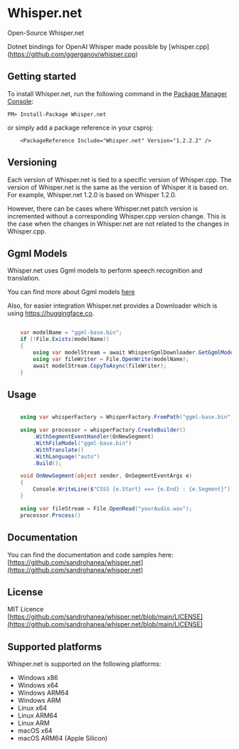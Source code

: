 # Whisper.net
Open-Source Whisper.net

Dotnet bindings for OpenAI Whisper made possible by [whisper.cpp] (https://github.com/ggerganov/whisper.cpp)

	
## Getting started

To install Whisper.net, run the following command in the [Package Manager Console](http://docs.nuget.org/docs/start-here/using-the-package-manager-console):

    PM> Install-Package Whisper.net

or simply add a package reference in your csproj:

```
    <PackageReference Include="Whisper.net" Version="1.2.2.2" />
```

## Versioning

Each version of Whisper.net is tied to a specific version of Whisper.cpp. The version of Whisper.net is the same as the version of Whisper it is based on. For example, Whisper.net 1.2.0 is based on Whisper 1.2.0.

However, there can be cases where Whisper.net patch version is incremented without a corresponding Whisper.cpp version change. This is the case when the changes in Whisper.net are not related to the changes in Whisper.cpp.

## Ggml Models

Whisper.net uses Ggml models to perform speech recognition and translation.

You can find more about Ggml models [here](https://github.com/ggerganov/whisper.cpp/tree/master/models)

Also, for easier integration Whisper.net provides a Downloader which is using https://huggingface.co.

```csharp

    var modelName = "ggml-base.bin";
    if (!File.Exists(modelName))
    {
        using var modelStream = await WhisperGgmlDownloader.GetGgmlModelAsync(GgmlType.Base);
        using var fileWriter = File.OpenWrite(modelName);
        await modelStream.CopyToAsync(fileWriter);
    }

```

## Usage

```csharp

    using var whisperFactory = WhisperFactory.FromPath("ggml-base.bin");

    using var processor = whisperFactory.CreateBuilder()
        .WithSegmentEventHandler(OnNewSegment)
        .WithFileModel("ggml-base.bin")
        .WithTranslate()
        .WithLanguage("auto")
        .Build();

    void OnNewSegment(object sender, OnSegmentEventArgs e)
    {
        Console.WriteLine($"CSSS {e.Start} ==> {e.End} : {e.Segment}");
    }

    using var fileStream = File.OpenRead("yourAudio.wav");
    processor.Process()
```	

## Documentation

You can find the documentation and code samples here: [https://github.com/sandrohanea/whisper.net](https://github.com/sandrohanea/whisper.net)

## License

MIT Licence
[https://github.com/sandrohanea/whisper.net/blob/main/LICENSE](https://github.com/sandrohanea/whisper.net/blob/main/LICENSE)

## Supported platforms

Whisper.net is supported on the following platforms:
- Windows x86
- Windows x64
- Windows ARM64
- Windows ARM
- Linux x64
- Linux ARM64
- Linux ARM
- macOS x64
- macOS ARM64 (Apple Silicon)
